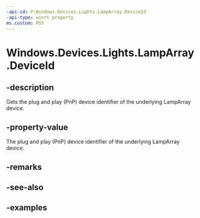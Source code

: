```yaml
---
-api-id: P:Windows.Devices.Lights.LampArray.DeviceId
-api-type: winrt property
ms.custom: RS5
---
```


<!-- Property syntax.
public string DeviceId { get; }
-->

# Windows.Devices.Lights.LampArray.DeviceId

## -description
Gets the plug and play (PnP) device identifier of the underlying LampArray device.

## -property-value
The plug and play (PnP) device identifier of the underlying LampArray device.

## -remarks

## -see-also

## -examples

